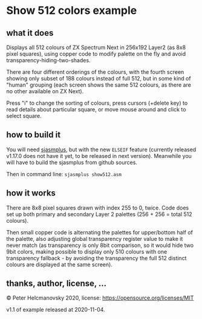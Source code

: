 # Show 512 colors example

## what it does

Displays all 512 colours of ZX Spectrum Next in 256x192 Layer2 (as 8x8 pixel squares),
using copper code to modify palette on the fly and avoid transparency-hiding-two-shades.

There are four different orderings of the colours, with the fourth screen showing only
subset of 188 colours instead of full 512, but in some kind of "human" grouping (each
screen shows the same 512 colours, as there are no other available on ZX Next).

Press "i" to change the sorting of colours, press cursors (+delete key) to read details
about particular square, or move mouse around and click to select square.

## how to build it

You will need [sjasmplus](https://github.com/z00m128/sjasmplus), but with the new `ELSEIF`
feature (currently released v1.17.0 does not have it yet, to be released in next version).
Meanwhile you will have to build the sjasmplus from github sources.

Then in command line: `sjasmplus show512.asm`

## how it works

There are 8x8 pixel squares drawn with index 255 to 0, twice. Code does set up both
primary and secondary Layer 2 palettes (256 + 256 = total 512 colours).

Then small copper code is alternating the palettes for upper/bottom half of the palette,
also adjusting global transparency register value to make it never match (as transparency
is only 8bit comparison, so it would hide two 9bit colors, making possible to display
only 510 colours with one transparency fallback - by avoiding the transparency the full
512 distinct colours are displayed at the same screen).

## thanks, author, license, ...

© Peter Helcmanovsky 2020, license: https://opensource.org/licenses/MIT

v1.1 of example released at 2020-11-04.
